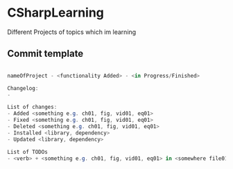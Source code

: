 # CSharpLearning
Different Projects of topics which im learning

## Commit template
``` cs

nameOfProject - <functionality Added> - <in Progress/Finished>

Changelog:
-

List of changes:
- Added <something e.g. ch01, fig, vid01, eq01> 
- Fixed <something e.g. ch01, fig, vid01, eq01> 
- Deleted <something e.g. ch01, fig, vid01, eq01>
- Installed <library, dependency>
- Updated <library, dependency>

List of TODOs
- <verb> + <something e.g. ch01, fig, vid01, eq01> in <somewhere file01, sec1.2.3>
```
